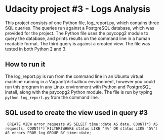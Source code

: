 # Udacity project #3 - Logs Analysis #
This project consists of one Python file, log_report.py, which contains three SQL queries. The queries run against a PostgreSQL database, which was provided for the project. The Python file uses the psycopg2 module to query the database, and prints results on the command line in a human readable format. The third query is against a created view. The file was tested in both Python 2 and 3.

## How to run it ##

The log_report.py is run from the command line in an Ubuntu virtual machine running in a Vagrant/Virtualbox environment, however you could run this program in any Linux environment with Python and PostgreSQL install, along with the psycopg2 Python module.
The file is run by typing `python log_report.py` from the command line.

## SQL used to create the view used in query #3 ##

`
CREATE VIEW error_requests AS
SELECT time::date AS date,
COUNT(*) AS requests,
COUNT(*) FILTER(WHERE status LIKE '4%' OR status LIKE '5%') AS errors
FROM log
GROUP BY time::date;`

